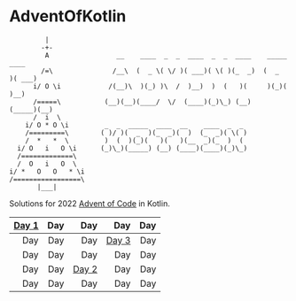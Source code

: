 # AdventOfKotlin

```
         |
        -+-
         A                 __    ____  _  _  ____  _  _  ____    _____  ____   
        /=\               /__\  (  _ \( \/ )( ___)( \( )(_  _)  (  _  )( ___)  
      i/ O \i            /(__)\  )(_) )\  /  )__)  )  (   )(     )(_)(  )__)   
      /=====\           (__)(__)(____/  \/  (____)(_)\_) (__)   (_____)(__)    
      /  i  \           
    i/ O * O \i         _  _  _____  ____  __    ____  _  _                   
    /=========\        ( )/ )(  _  )(_  _)(  )  (_  _)( \( )                  
    /  *   *  \         )  (  )(_)(   )(   )(__  _)(_  )  (                   
  i/ O   i   O \i      (_)\_)(_____) (__) (____)(____)(_)\_)                  
  /=============\       
  /  O   i   O  \      
i/ *   O   O   * \i
/=================\
       |___|
```
Solutions for 2022 [Advent of Code](https://adventofcode.com/) in Kotlin.

| [Day 1](https://github.com/DavidSBG/adventOfKotlin/blob/main/src/main/kotlin/days/Day01.kt)  | Day   | Day   | Day   | Day   |
| -----:| -----:| -----:| -----:| -----:|
| Day  | Day  | Day  | [Day 3](https://github.com/DavidSBG/adventOfKotlin/blob/main/src/main/kotlin/days/Day03.kt) | Day  |
| Day  | Day  | Day  | Day  | Day  |
| Day  | Day  | [Day 2](https://github.com/DavidSBG/adventOfKotlin/blob/main/src/main/kotlin/days/Day02.kt) | Day  | Day  |
| Day  | Day  | Day  | Day  | Day  |
